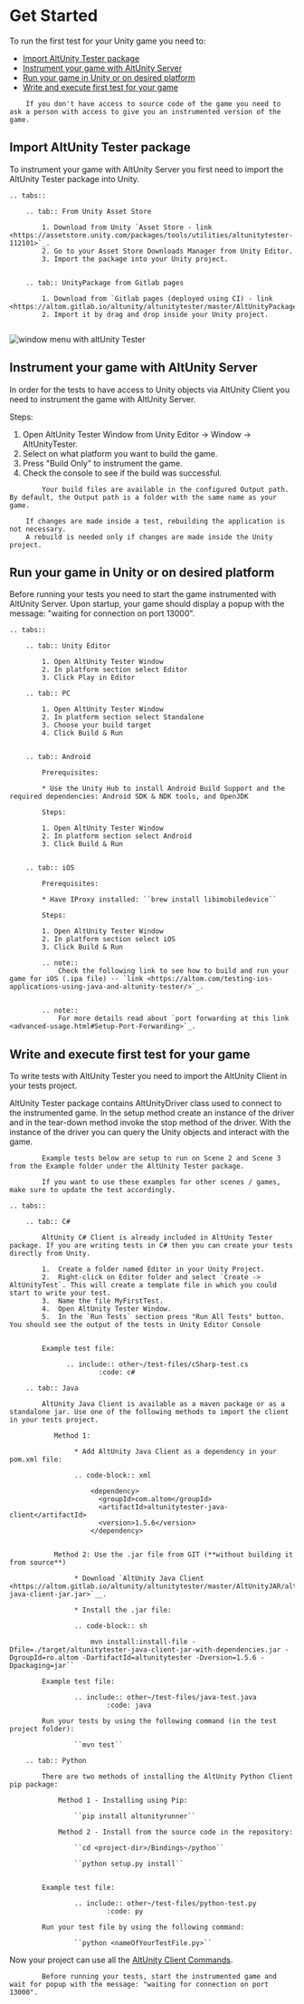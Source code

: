 # Get Started  

To run the first test for your Unity game you need to:
  - [Import AltUnity Tester package](#import-altunity-tester-package)
  - [Instrument your game with AltUnity Server](#instrument-your-game-with-altunity-server)
  - [Run your game in Unity or on desired platform](#run-your-game-in-unity-or-on-desired-platform)
  - [Write and execute first test for your game](#write-and-execute-first-test-for-your-game)

```eval_rst note::
    If you don't have access to source code of the game you need to ask a person with access to give you an instrumented version of the game. 
```

## Import AltUnity Tester package

To instrument your game with AltUnity Server you first need to import the AltUnity Tester package into Unity.

```eval_rst
.. tabs::

    .. tab:: From Unity Asset Store

        1. Download from Unity `Asset Store - link <https://assetstore.unity.com/packages/tools/utilities/altunitytester-112101>`_.
        2. Go to your Asset Store Downloads Manager from Unity Editor.
        3. Import the package into your Unity project.


    .. tab:: UnityPackage from Gitlab pages

        1. Download from `Gitlab pages (deployed using CI) - link <https://altom.gitlab.io/altunity/altunitytester/master/AltUnityPackage/AltUnityTester.unitypackage>`_.
        2. Import it by drag and drop inside your Unity project.

```


``` important:: To make sure the import was correct, check if you can open AltUnity Tester Editor Window from Unity Editor -> Window -> AltUnityTester.
```
 
![window menu with altUnity Tester](../_static/images/DownloadingImportingAltUnityTesterWindow.png)


## Instrument your game with AltUnity Server

In order for the tests to have access to Unity objects via AltUnity Client you need to instrument the game with AltUnity Server.

Steps:

1. Open AltUnity Tester Window from Unity Editor -> Window -> AltUnityTester.
2. Select on what platform you want to build the game.
3. Press "Build Only" to instrument the game.
4. Check the console to see if the build was successful.



``` note::
        Your build files are available in the configured Output path. By default, the Output path is a folder with the same name as your game.
```

``` note::
    If changes are made inside a test, rebuilding the application is not necessary. 
    A rebuild is needed only if changes are made inside the Unity project.
```



## Run your game in Unity or on desired platform

Before running your tests you need to start the game instrumented with AltUnity Server. Upon startup, your game should display a popup with the message: "waiting for connection on port 13000". 

```eval_rst
.. tabs::

    .. tab:: Unity Editor

        1. Open AltUnity Tester Window
        2. In platform section select Editor
        3. Click Play in Editor

    .. tab:: PC

        1. Open AltUnity Tester Window
        2. In platform section select Standalone
        3. Choose your build target
        4. Click Build & Run
         

    .. tab:: Android

        Prerequisites:

        * Use the Unity Hub to install Android Build Support and the required dependencies: Android SDK & NDK tools, and OpenJDK

        Steps:

        1. Open AltUnity Tester Window
        2. In platform section select Android
        3. Click Build & Run

            
    .. tab:: iOS

        Prerequisites:

        * Have IProxy installed: ``brew install libimobiledevice``
        
        Steps:

        1. Open AltUnity Tester Window
        2. In platform section select iOS
        3. Click Build & Run

        .. note:: 
            Check the following link to see how to build and run your game for iOS (.ipa file) -- `link <https://altom.com/testing-ios-applications-using-java-and-altunity-tester/>`_.
        

        .. note:: 
            For more details read about `port forwarding at this link <advanced-usage.html#Setup-Port-Forwarding>`_.

```


## Write and execute first test for your game

To write tests with AltUnity Tester you need to import the AltUnity Client in your tests project. 

AltUnity Tester package contains AltUnityDriver class used to connect to the instrumented game. In the setup method create an instance of the driver and in the tear-down method invoke the stop method of the driver. With the instance of the driver you can query the Unity objects and interact with the game.


``` note:: 
        Example tests below are setup to run on Scene 2 and Scene 3 from the Example folder under the AltUnity Tester package.  
        
        If you want to use these examples for other scenes / games, make sure to update the test accordingly.
```


```eval_rst
.. tabs::

    .. tab:: C#
        
        AltUnity C# Client is already included in AltUnity Tester package. If you are writing tests in C# then you can create your tests directly from Unity.
        
        1.  Create a folder named Editor in your Unity Project.
        2.  Right-click on Editor folder and select `Create -> AltUnityTest`. This will create a template file in which you could start to write your test.
        3.  Name the file MyFirstTest.
        4.  Open AltUnity Tester Window.
        5.  In the `Run Tests` section press "Run All Tests" button. You should see the output of the tests in Unity Editor Console 


        Example test file:

              .. include:: other~/test-files/cSharp-test.cs
                      :code: c#

    .. tab:: Java

        AltUnity Java Client is available as a maven package or as a standalone jar. Use one of the following methods to import the client in your tests project.

           Method 1: 

                * Add AltUnity Java Client as a dependency in your pom.xml file:

                .. code-block:: xml
                
                    <dependency>
                      <groupId>com.altom</groupId>
                      <artifactId>altunitytester-java-client</artifactId>
                      <version>1.5.6</version>
                    </dependency>


           Method 2: Use the .jar file from GIT (**without building it from source**)

                * Download `AltUnity Java Client <https://altom.gitlab.io/altunity/altunitytester/master/AltUnityJAR/altunitytester-java-client-jar.jar>`__.

                * Install the .jar file:

                .. code-block:: sh

                    mvn install:install-file -Dfile=./target/altunitytester-java-client-jar-with-dependencies.jar -DgroupId=ro.altom -DartifactId=altunitytester -Dversion=1.5.6 -Dpackaging=jar`` 

        Example test file:

                .. include:: other~/test-files/java-test.java
                        :code: java

        Run your tests by using the following command (in the test project folder):

                ``mvn test``

    .. tab:: Python

        There are two methods of installing the AltUnity Python Client pip package:

            Method 1 - Installing using Pip:
        
                ``pip install altunityrunner``

            Method 2 - Install from the source code in the repository:
           
                ``cd <project-dir>/Bindings~/python``                

                ``python setup.py install``
        

        Example test file:  

                .. include:: other~/test-files/python-test.py
                        :code: py

        Run your test file by using the following command:

                ``python <nameOfYourTestFile.py>``
```


Now your project can use all the [AltUnity Client Commands](./commands.md).


``` note:: 
        Before running your tests, start the instrumented game and wait for popup with the message: "waiting for connection on port 13000".
```